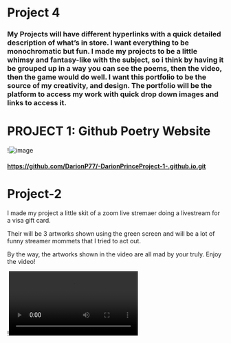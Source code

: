 <!DOCTYPE html>
<html>
<body>

# Project 4 

### My Projects will have different hyperlinks with a quick detailed description of what’s in store. I want everything to be monochromatic but fun. I made my projects to be a little whimsy and fantasy-like with the subject, so i think by having it be grouped up in a way you can see the poems, then the video, then the game would do well. I want this portfolio to be the source of my creativity, and design. The portfolio will be the platform to access my work with quick drop down images and links to access it.

<h1>PROJECT 1: Github Poetry Website</h1>

!![image](https://github.com/DarionP77/Project-4/assets/143098261/6aed3f9e-f245-47dd-b9dc-14f20f34ffab)


####  https://github.com/DarionP77/-DarionPrinceProject-1-.github.io.git

# Project-2

I made my project a little skit of a zoom live stremaer doing a livestream for a visa gift card. 

Their will be 3 artworks shown using the green screen and will be a lot of funny streamer mommets that I tried to act out. 

By the way, the artworks shown in the video are all mad by your truly. Enjoy the video!

!![Project 2 Video](https://github.com/DarionP77/Project-2/blob/main/video1953238842_(copy)%20(540p).mp4)
<!DOCTYPE html>
<html>
<body>



